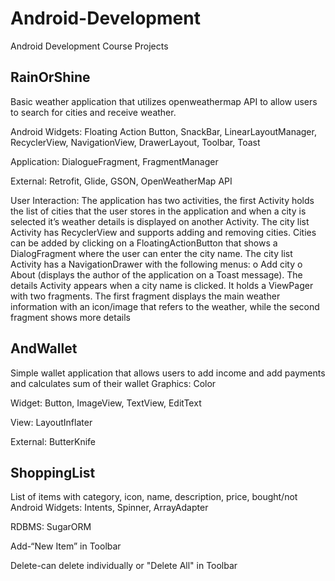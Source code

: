 # Android-Development
Android Development Course Projects

RainOrShine
------
Basic weather application that utilizes openweathermap API to allow users to search for cities and receive weather.

Android Widgets: Floating Action Button, SnackBar, LinearLayoutManager, RecyclerView, NavigationView, DrawerLayout, Toolbar, Toast

Application: DialogueFragment, FragmentManager

External: Retrofit, Glide, GSON, OpenWeatherMap API

User Interaction:
The application has two activities, the first Activity holds the list of cities that the user stores in the application and when a city 
is selected it’s weather details is displayed on another Activity.
The city list Activity has RecyclerView and supports adding and removing cities. Cities can be added by clicking on a FloatingActionButton 
that shows a DialogFragment where the user can enter the city name.
The city list Activity has a NavigationDrawer with the following menus:
o Add city
o About (displays the author of the application on a Toast message).
The details Activity appears when a city name is clicked. It holds a ViewPager with two fragments. The first fragment displays the main 
weather information with an icon/image that refers to the weather, while the second fragment shows more details

AndWallet
------
Simple wallet application that allows users to add income and add payments and calculates sum of their wallet
Graphics: Color

Widget: Button, ImageView, TextView, EditText

View: LayoutInflater

External: ButterKnife

ShoppingList
------
List of items with category, icon, name, description, price, bought/not
Android Widgets: Intents, Spinner, ArrayAdapter

RDBMS: SugarORM

Add-“New Item” in Toolbar

Delete-can delete individually or "Delete All" in Toolbar

